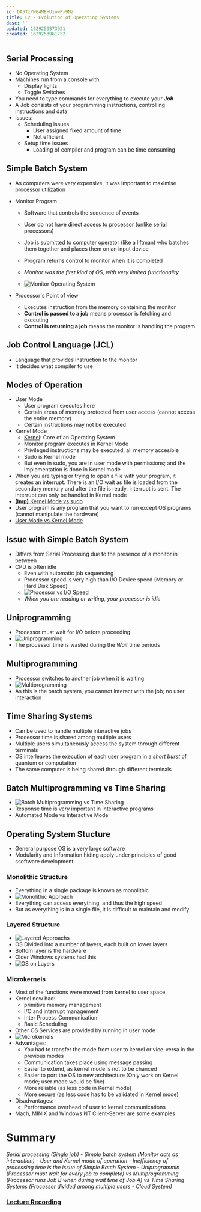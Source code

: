 ```yaml
---
id: DA5TzYNG4MEHUjowPx9Nz
title: L2 - Evolution of Operating Systems
desc: ''
updated: 1629259873921
created: 1629253961752
---
```

## Serial Processing 
* No Operating System 
* Machines run from a console with 
  * Display lights 
  * Toggle Switches 
* You need to type commands for everything to execute your **_Job_**
* A Job consists of your programming instructions, controlling instructions and data 
* Issues: 
  * Scheduling issues 
    * User assigned fixed amount of time 
    * Not efficient 
  * Setup time issues 
    * Loading of compiler and program can be time consuming 
## Simple Batch System

- As computers were very expensive, it was important to maximise processor utilization
- Monitor Program

  - Software that controls the sequence of events
  - User do not have direct access to processor (unlike serial processors)
  - Job is submitted to computer operator (like a liftman) who batches them together and places them on an input device
  - Program returns control to monitor when it is completed
  - _Monitor was the first kind of OS, with very limited functionality_

  - ![Monitor Operating System](/assets/images/2021-08-18-08-21-25.png)

- Processor's Point of view
  - Executes instruction from the memory containing the monitor
  - **Control is passed to a job** means processor is fetching and executing
  - **Control is returning a job** means the monitor is handling the program

## Job Control Language (JCL)

- Language that provides instruction to the monitor
- It decides what compiler to use

## Modes of Operation

- User Mode
  - User program executes here
  - Certain areas of memory protected from user access (cannot access the entire memory)
  - Certain instructions may not be executed
- Kernel Mode
  - [Kernel](https://towardsdatascience.com/what-is-a-kernel-7c532d5d3e56?gi=ca786d908474): Core of an Operating System
  - Monitor program executes in Kernel Mode
  - Privileged instructions may be executed, all memory accesible
  - Sudo is Kernel mode
  - But even in sudo, you are in user mode with permissions; and the implementation is done in Kernel mode
- When you are typing or trying to open a file with your program, it creates an interrupt. There is an I/O wait as file is loaded from the secondary memory and after the file is ready, interrupt is sent. The interrupt can only be handled in Kernel mode
- [**(Imp)** Kernel Mode vs sudo](https://stackoverflow.com/questions/21761185/is-there-a-difference-between-sudo-mode-and-kernel-mode#:~:text=Yes%2C%20a%20huge%20difference%20between%20sudo%20and%20kernel%20mode.)
- User program is any program that you want to run except OS programs (cannot manipulate the hardware)
- [User Mode vs Kernel Mode](https://www.geeksforgeeks.org/user-mode-and-kernel-mode-switching/#:~:text=The%20User%20mode%20is%20normal,like%20hardware%2C%20memory%2C%20etc.&text=System%20Calls%20are%20the%20only,kernel%20mode%20from%20user%20mode.)

## Issue with Simple Batch System

- Differs from Serial Processing due to the presence of a monitor in between
- CPU is often idle
  - Even with automatic job sequencing
  - Processor speed is very high than I/O Device speed (Memory or Hard Disk Speed)
  - ![Processor vs I/O Speed](/assets/images/2021-08-18-08-42-39.png)
  - _When you are reading or writing, your processor is idle_

## Uniprogramming

- Processor must wait for I/O before proceeding
- ![Uniprogramming](/assets/images/2021-08-18-08-46-14.png)
- The processor time is wasted during the _Wait_ time periods

## Multiprogramming

- Processor switches to another job when it is waiting
- ![Multiprogramming](/assets/images/2021-08-18-08-48-09.png)
- As this is the batch system, you cannot interact with the job; no user interaction

## Time Sharing Systems

- Can be used to handle multiple interactive jobs
- Processor time is shared among multiple users
- Multiple users simultaneously access the system through different terminals
- OS interleaves the execution of each user program in a _short burst_ of quantum or computation
- The same computer is being shared through different terminals

## Batch Multiprogramming vs Time Sharing

- ![Batch Multiprogramming vs Time Sharing](/assets/images/2021-08-18-08-57-51.png)
- Response time is very important in interactive programs
- Automated Mode vs Interactive Mode

## Operating System Stucture

- General purpose OS is a very large software
- Modularity and Information hiding apply under principles of good ssoftware development

### Monolithic Structure

- Everything in a single package is known as monolithic
- ![Monolithic Approach](/assets/images/2021-08-18-09-01-27.png)
- Everything can access everything, and thus the high speed
- But as everything is in a single file, it is difficult to maintain and modify

### Layered Structure

- ![Layered Approachs](/assets/images/2021-08-18-09-53-08.png)
- OS Divided into a number of layers, each built on lower layers 
- Bottom layer is the hardware
- Older Windows systems had this
- ![OS on Layers](/assets/images/2021-08-18-09-06-28.png)

### Microkernels

- Most of the functions were moved from kernel to user space
- Kernel now had:
  - primitive memory management
  - I/O and interrupt management
  - Inter Process Communication
  - Basic Scheduling
- Other OS Services are provided by running in user mode
- ![Microkernels](/assets/images/2021-08-18-09-10-30.png)
- Advantages:
  - You had to transfer the mode from user to kernel or vice-versa in the previous modes
  - Communication takes place using message passing
  - Easier to extend, as kernel mode is not to be chanced
  - Easier to port the OS to new architecture (Only work on Kernel mode; user mode would be fine)
  - More reliable (as less code in Kernel mode)
  - More secure (as less code has to be validated in Kernel mode)
- Disadvantages:
  - Performance overhead of user to kernel communications
- Mach, MINIX and Windows NT Client-Server are some examples
  
# Summary 
_Serial processing (Single job) - Simple batch system (Monitor acts as interaction) - User and Kernel mode of operation - Inefficiency of processing time is the issue of Simple Batch System - Uniprogrammin (Processor must wait for every job to complete) vs Multiprogramming (Processor runs Job B when during wait time of Job A) vs Time Sharing Systems (Processer divided among multiple users - Cloud System)_

### [Lecture Recording](https://drive.google.com/open?id=1JGyYxZy_zGdKeBffL52BtOTBVBz8I4bc&authuser=parth.s5%40ahduni.edu.in&usp=drive_fs)

